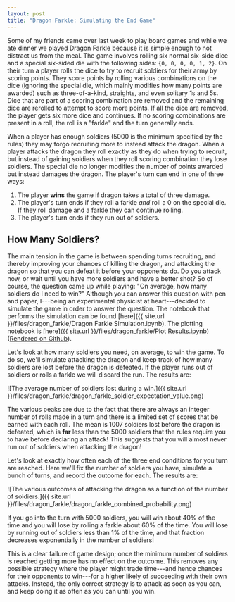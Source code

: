 ```yaml
---
layout: post
title: "Dragon Farkle: Simulating the End Game"
---
```


<!--![St. George and the Dragon by Anthony van Dyck.]({{ site.url
}}/files/dragon_farkle/st_george_and_the_dragon.jpg)-->

Some of my friends came over last week to play board games and while we ate
dinner we played Dragon Farkle because it is simple enough to not distract us
from the meal. The game involves rolling six normal six-side dice and a
special six-sided die with the following sides: `{0, 0, 0, 0, 1, 2}`. On their
turn a player rolls the dice to try to recruit soldiers for their army by
scoring points. They score points by rolling various combinations on the dice
(ignoring the special die, which mainly modifies how many points are awarded)
such as three-of-a-kind, straights, and even solitary 1s and 5s. Dice that are
part of a scoring combination are removed and the remaining dice are rerolled
to attempt to score more points. If all the dice are removed, the player gets
six more dice and continues. If no scoring combinations are present in a roll,
the roll is a "farkle" and the turn generally ends.

When a player has enough soldiers (5000 is the minimum specified by the rules)
they may forgo recruiting more to instead attack the dragon. When a player
attacks the dragon they roll exactly as they do when trying to recruit, but
instead of gaining soldiers when they roll scoring combination they lose
soldiers. The special die no longer modifies the number of points awarded but
instead damages the dragon. The player's turn can end in one of three ways:

1. The player **wins** the game if dragon takes a total of three damage.
2. The player's turn ends if they roll a farkle *and* roll a 0 on the special
   die. If they roll damage and a farkle they can continue rolling.
3. The player's turn ends if they run out of soldiers.

## How Many Soldiers?

The main tension in the game is between spending turns recruiting, and thereby
improving your chances of killing the dragon, and attacking the dragon so that
you can defeat it before your opponents do. Do you attack now, or wait until
you have more soldiers and have a better shot? So of course, the question came
up while playing: "On average, how many soldiers do I need to win?" Although
you can answer this question with pen and paper, I---being an experimental
physicist at heart---decided to simulate the game in order to answer the
question. The notebook that performs the simulation can be found [here]({{
site.url }}/files/dragon_farkle/Dragon Farkle Simulation.ipynb). The plotting
notebook is [here]({{ site.url }}/files/dragon_farkle/Plot Results.ipynb)
([Rendered on
Github](https://github.com/agude/agude.github.io/blob/master/files/dragon_farkle/Plot%20Results.ipynb)).

Let's look at how many soldiers you need, on average, to win the game.
To do so, we'll simulate attacking the dragon and keep track of how many
soldiers are lost before the dragon is defeated. If the player runs out of
soldiers or rolls a farkle we will discard the run. The results are:

![The average number of soldiers lost during a win.]({{ site.url
}}/files/dragon_farkle/dragon_farkle_soldier_expectation_value.png)

The various peaks are due to the fact that there are always an integer number
of rolls made in a turn and there is a limited set of scores that be earned
with each roll. The mean is 1007 soldiers lost before the dragon is defeated,
which is **far** less than the 5000 soldiers that the rules require you to
have before declaring an attack! This suggests that you will almost never run
out of soldiers when attacking the dragon!

Let's look at exactly how often each of the three end conditions for you turn
are reached. Here we'll fix the number of soldiers you have, simulate a bunch
of turns, and record the outcome for each. The results are:

![The various outcomes of attacking the dragon as a function of the number of
soldiers.]({{ site.url
}}/files/dragon_farkle/dragon_farkle_combined_probability.png)

If you go into the turn with 5000 soldiers, you will win about 40% of the time
and you will lose by rolling a farkle about 60% of the time. You will lose by
running out of soldiers less than 1% of the time, and that fraction decreases
exponentially in the number of soldiers!

This is a clear failure of game design; once the minimum number of soldiers is
reached getting more has no effect on the outcome. This removes any possible
strategy where the player might trade time---and hence chances for their
opponents to win---for a higher likely of succeeding with their own attacks.
Instead, the only correct strategy is to attack as soon as you can, and keep
doing it as often as you can until you win.
